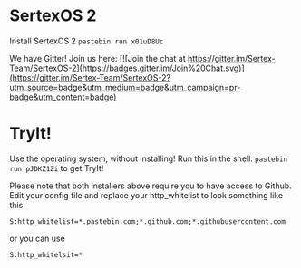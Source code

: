 SertexOS 2
==========
Install SertexOS 2
```pastebin run x01uD8Uc```

We have Gitter! Join us here: [![Join the chat at https://gitter.im/Sertex-Team/SertexOS-2](https://badges.gitter.im/Join%20Chat.svg)](https://gitter.im/Sertex-Team/SertexOS-2?utm_source=badge&utm_medium=badge&utm_campaign=pr-badge&utm_content=badge)

TryIt!
==========
Use the operating system, without installing!
Run this in the shell: ```pastebin run pJDKZ1Zi``` to get TryIt!

Please note that both installers above require you to have access to Github.
Edit your config file and replace your http_whitelist to look something like this:
```
S:http_whitelist=*.pastebin.com;*.github.com;*.githubusercontent.com
```
or you can use
```
S:http_whitelsit=*
```
